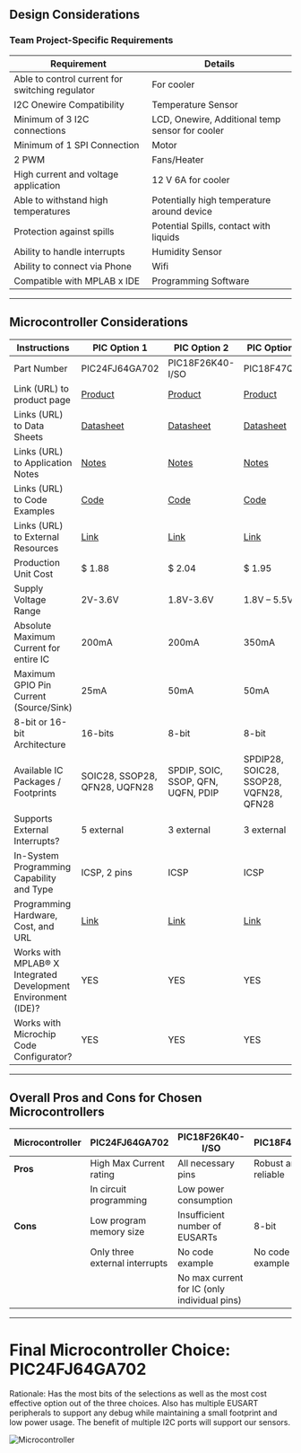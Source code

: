 
## Design Considerations

### Team Project-Specific Requirements
| Requirement                                     | Details                                                                 |
|-------------------------------------------------|-------------------------------------------------------------------------|
| Able to control current for switching regulator | For cooler                                                              |
| I2C Onewire Compatibility                       | Temperature Sensor                                                       |
| Minimum of 3 I2C connections                    | LCD, Onewire, Additional temp sensor for cooler                        |
| Minimum of 1 SPI Connection                     | Motor                                                                   |
| 2 PWM                                           |  Fans/Heater                                                              |
| High current and voltage application           | 12 V 6A for cooler                                                      |
| Able to withstand high temperatures            | Potentially high temperature around device                             |
| Protection against spills                      | Potential Spills, contact with liquids                                  |
| Ability to handle interrupts                   |  Humidity Sensor                                                         |
| Ability to connect via Phone                   | Wifi                                                                    |
| Compatible with MPLAB x IDE                    | Programming Software                                                    |

---

## Microcontroller Considerations

| Instructions                                     | PIC Option 1                  | PIC Option 2                  | PIC Option 3                  |
|--------------------------------------------------|-------------------------------|-------------------------------|-------------------------------|
| Part Number                                      | PIC24FJ64GA702               | PIC18F26K40-I/SO            | PIC18F47Q10                  |
| Link (URL) to product page                       | [Product](https://www.microchip.com/en-us/product/PIC24FJ64GA702)               | [Product](https://www.digikey.com/en/products/detail/microchip-technology/PIC18F26K40-I%2FMV/6208255?utm_adgroup=Battery%20Products&utm_source=google&utm_medium=cpc&utm_campaign=Dynamic%20Search_EN_Product&utm_term=&utm_content=Battery%20Products)  | [Product](https://www.google.com/url?q=https://www.microchip.com/en-us/product/PIC18F47Q10&sa=D&source=docs&ust=1708823414483230&usg=AOvVaw1r-fcljHHEobvwuxAafbKU)               |
| Links (URL) to Data Sheets                       | [Datasheet](https://ww1.microchip.com/downloads/aemDocuments/documents/MCU16/ProductDocuments/DataSheets/PIC24FJ256GA705-Family-Data-Sheet-DS30010118E.pdf)             | [Datasheet](https://ww1.microchip.com/downloads/en/DeviceDoc/PIC18LF26-45-46K40-Data-Sheet-DS40001816F.pdf)             | [Datasheet](https://ww1.microchip.com/downloads/aemDocuments/documents/MCU08/ProductDocuments/DataSheets/PIC18F27-47Q10-Data-Sheet-40002043E.pdf)             |
| Links (URL) to Application Notes                  | [Notes](https://www.microchip.com/en-us/product/PIC24FJ64GA702)                 | [Notes](https://www.microchip.com/en-us/product/PIC18F26K40#sampling-options)                 | [Notes](https://www.microchip.com/en-us/product/PIC18F47Q10)                 |
| Links (URL) to Code Examples                     | [Code](https://www.microchip.com/en-us/product/PIC24FJ64GA702#document-table)                  | [Code](Link)                  | [Code](Link)                  |
| Links (URL) to External Resources                | [Link](https://ww1.microchip.com/downloads/aemDocuments/documents/OTH/ProductDocuments/UserGuides/release_notes_pic24_dspic_pic32mm_v1_105.pdf)                  | [Link](https://www.google.com/search?q=PIC18F26K40-I%2FSO&oq=PIC18F26K40-I%2FSO&aqs=chrome..69i57j69i58.7365j0j7&sourceid=chrome&ie=UTF-8)                  | [Link](https://www.google.com/search?q=PIC18F47Q10&rlz=1C1VDKB_enUS1049US1049&oq=PIC18F47Q10&aqs=chrome..69i57j0i512l3j0i30j69i60l3.657j0j4&sourceid=chrome&ie=UTF-8)                  |
| Production Unit Cost                             | $ 1.88                        | $ 2.04                        | $ 1.95                        |
| Supply Voltage Range                             | 2V-3.6V                       | 1.8V-3.6V                     | 1.8V – 5.5V                   |
| Absolute Maximum Current for entire IC           | 200mA                         | 200mA                         | 350mA                         |
| Maximum GPIO Pin Current (Source/Sink)           | 25mA                          | 50mA                          | 50mA                          |
| 8-bit or 16-bit Architecture                     | 16-bits                       | 8-bit                         | 8-bit                         |
| Available IC Packages / Footprints               | SOIC28, SSOP28, QFN28, UQFN28 | SPDIP, SOIC, SSOP, QFN, UQFN, PDIP | SPDIP28, SOIC28, SSOP28, VQFN28, QFN28 |
| Supports External Interrupts?                   | 5 external                    | 3 external                    | 3 external                    |
| In-System Programming Capability and Type       | ICSP, 2 pins                  | ICSP                          | ICSP                          |
| Programming Hardware, Cost, and URL             | [Link](https://www.microchip.com/en-us/development-tool/PG164140)                  | [Link](https://www.microchip.com/en-us/development-tool/PG164150)                  | [Link](https://www.microchip.com/en-us/development-tool/PG164150)                  |
| Works with MPLAB® X Integrated Development Environment (IDE)? | YES                   | YES                           | YES                           |
| Works with Microchip Code Configurator?         | YES                           | YES                           | YES                           |

---

## Overall Pros and Cons for Chosen Microcontrollers

| Microcontroller         | PIC24FJ64GA702              | PIC18F26K40-I/SO            | PIC18F47Q10                  |
|-------------------------|-----------------------------|-----------------------------|------------------------------|
| **Pros**                | High Max Current rating     | All necessary pins          | Robust and reliable         |
|                         | In circuit programming      | Low power consumption       |                              |
| **Cons**                | Low program memory size     | Insufficient number of EUSARTs | 8-bit                      |
|                         | Only three external interrupts | No code example          | No code example              |
|                         |                    | No max current for IC (only individual pins) |                           |


---
# Final Microcontroller Choice: PIC24FJ64GA702
Rationale: Has the most bits of the selections as well as the most cost effective option out of the three choices. Also has multiple EUSART peripherals to support any debug while maintaining a small footprint and low power usage. The benefit of multiple I2C ports will support our sensors.


![Microcontroller](https://github.com/EGR-314-Team-201/EGR-314-Team-201/assets/156974933/a904a863-83e1-453f-9e37-92894ca83592)

